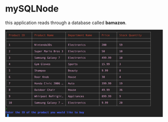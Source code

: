 # mySQLNode
this application reads through a database called **bamazon**.

<img src="/table.png" align="left" width=“50”> 
